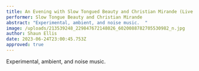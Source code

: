 ```yaml
---
title: An Evening with Slow Tongued Beauty and Christian Mirande (Live Music)
performer: Slow Tongue Beauty and Christian Mirande
abstract: "Experimental, ambient, and noise music.  "
image: /uploads/213539248_229847672148026_6020088782705530982_n.jpg
author: Shaun Ellis
date: 2023-06-24T23:00:45.753Z
approved: true
---
```

Experimental, ambient, and noise music.